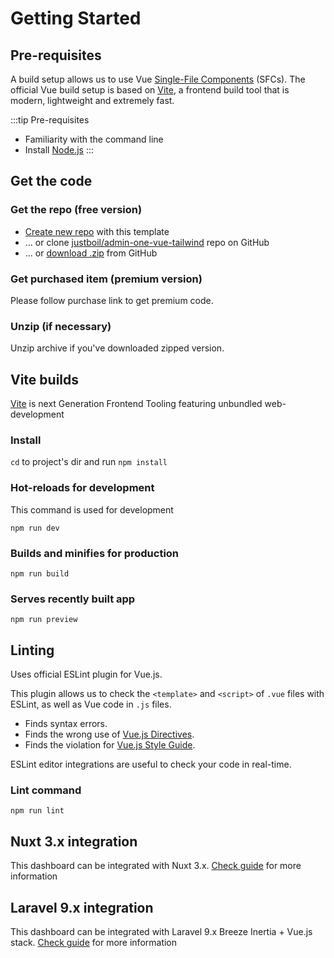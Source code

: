 # Getting Started

## Pre-requisites

A build setup allows us to use Vue [Single-File Components](https://vuejs.org/guide/scaling-up/sfc) (SFCs). The official Vue build setup is based on [Vite](https://vitejs.dev), a frontend build tool that is modern, lightweight and extremely fast.

:::tip Pre-requisites

- Familiarity with the command line
- Install [Node.js](https://nodejs.org/)
:::

## Get the code

### Get the repo (free version)

* [Create new repo](https://github.com/justboil/admin-one-vue-tailwind/generate) with this template
* &hellip; or clone [justboil/admin-one-vue-tailwind](https://github.com/justboil/admin-one-vue-tailwind) repo on GitHub
* &hellip; or [download .zip](https://github.com/justboil/admin-one-vue-tailwind/archive/master.zip) from GitHub

### Get purchased item (premium version)

Please follow purchase link to get premium code.

### Unzip (if necessary)

Unzip archive if you've downloaded zipped version.

## Vite builds

[Vite](https://vitejs.dev) is next Generation Frontend Tooling featuring unbundled web-development

### Install

`cd` to project's dir and run `npm install`

### Hot-reloads for development

This command is used for development

```
npm run dev
```

### Builds and minifies for production

```
npm run build
```

### Serves recently built app

```
npm run preview
```

## Linting

Uses official ESLint plugin for Vue.js.

This plugin allows us to check the `<template>` and `<script>` of `.vue` files with ESLint, as well as Vue code in `.js` files.

- Finds syntax errors.
- Finds the wrong use of [Vue.js Directives](https://vuejs.org/api/built-in-directives.html).
- Finds the violation for [Vue.js Style Guide](https://vuejs.org/style-guide/).

ESLint editor integrations are useful to check your code in real-time.

### Lint command

```
npm run lint
```

## Nuxt 3.x integration

This dashboard can be integrated with Nuxt 3.x. [Check guide](https://github.com/justboil/admin-one-vue-tailwind/tree/master/.nuxt-guide) for more information

## Laravel 9.x integration

This dashboard can be integrated with Laravel 9.x Breeze Inertia + Vue.js stack. [Check guide](https://github.com/justboil/admin-one-vue-tailwind/tree/master/.laravel-guide) for more information